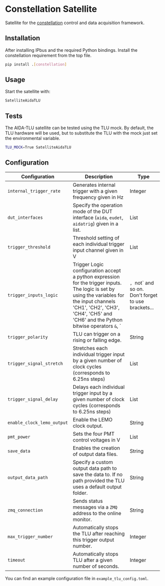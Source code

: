 # Constellation Satellite

Satellite for the [constellation](https://constellation.pages.desy.de/) control and data acquisition framework.

## Installation

After installing IPbus and the required Python bindings. Install the constellation requirement from the top file.

```bash
pip install .[constellation]
```

## Usage

Start the satellite with:
```bash
SatelliteAidaTLU
```

## Tests
The AIDA-TLU satellite can be tested using the
TLU mock. By default, the TLU hardware will be used, but to substitute the TLU with the mock just set the environmental variable.

```bash
TLU_MOCK=True SatelliteAidaTLU
```

## Configuration

| Configuration | Description | Type |
|-----------|-------------|------|
| `internal_trigger_rate` | Generates internal trigger with a given frequency given in Hz | Integer |
| `dut_interfaces` | Specify the operation mode of the DUT interface (`aida`, `eudet`, `aidatrig`) given in a list. | List |
| `trigger_threshold` | Threshold setting of each individual trigger input channel given in V | List |
| `trigger_inputs_logic` | Trigger Logic configuration accept a python expression for the trigger inputs. The logic is set by using the variables for the input channels 'CH1', 'CH2', 'CH3', 'CH4', 'CH5' and 'CH6' and the Python bitwise operators `&`, `|`, `not` and so on. Don't forget to use brackets... | String |
| `trigger_polarity` | TLU can trigger on a rising or falling edge. | String |
| `trigger_signal_stretch` | Stretches each individual trigger input by a given number of clock cycles (corresponds to 6.25ns steps) | List |
| `trigger_signal_delay` | Delays each individual trigger input by a given number of clock cycles (corresponds to 6.25ns steps) | List |
| `enable_clock_lemo_output` | Enable the LEMO clock output. | String |
| `pmt_power` | Sets the four PMT control voltages in V | List |
| `save_data` | Enables the creation of output data files. | String |
| `output_data_path` | Specify a custom output data path to save the data to. If no path provided the TLU uses a default output folder. | String |
| `zmq_connection` | Sends status messages via a `ZMQ` address to the online monitor. | String |
| `max_trigger_number` | Automatically stops the TLU after reaching this trigger output number. | Integer |
| `timeout` | Automatically stops TLU after a given number of seconds. | Integer |

You can find an example configuration file in `example_tlu_config.toml`.
